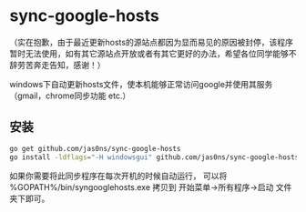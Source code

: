 sync-google-hosts
===============
（实在抱歉，由于最近更新hosts的源站点都因为显而易见的原因被封停，该程序暂时无法使用，如有其它源站点开放或者有其它更好的办法，希望各位同学能够不辞劳苦奔走告知，感谢！）

windows下自动更新hosts文件，使本机能够正常访问google并使用其服务（gmail，chrome同步功能 etc.）

安装
----
```Bash
go get github.com/jas0ns/sync-google-hosts
go install -ldflags="-H windowsgui" github.com/jas0ns/sync-google-hosts
``` 
如果你需要将此同步程序在每次开机的时候自动运行，
可以将 %GOPATH%/bin/syngooglehosts.exe 拷贝到 开始菜单->所有程序->启动 文件夹下即可。

